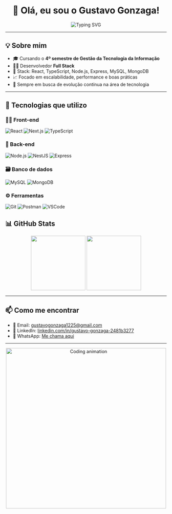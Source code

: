 <h1 align="center">👋 Olá, eu sou o Gustavo Gonzaga!</h1>

<div align="center">
  <img src="https://readme-typing-svg.herokuapp.com?font=Fira+Code&size=22&pause=1000&color=00F7FF&center=true&vCenter=true&width=450&lines=Desenvolvedor+Full+Stack;React+%7C+TypeScript+%7C+Node.js+%7C+Express;Bem-vindo+ao+meu+GitHub!+🚀" alt="Typing SVG" />
</div>

---

## 💡 Sobre mim

- 🎓 Cursando o **4º semestre de Gestão da Tecnologia da Informação**
- 👨‍💻 Desenvolvedor **Full Stack**
- 🚀 Stack: React, TypeScript, Node.js, Express, MySQL, MongoDB
- 📈 Focado em escalabilidade, performance e boas práticas
- 💬 Sempre em busca de evolução contínua na área de tecnologia

---

## 🚀 Tecnologias que utilizo


### 👨‍🎨 Front-end
![React](https://img.shields.io/badge/React-61DAFB?style=for-the-badge&logo=react&logoColor=black)
![Next.js](https://img.shields.io/badge/Next.js-000000?style=for-the-badge&logo=next.js&logoColor=white)
![TypeScript](https://img.shields.io/badge/TypeScript-3178C6?style=for-the-badge&logo=typescript&logoColor=white)

### 🔧 Back-end
![Node.js](https://img.shields.io/badge/Node.js-339933?style=for-the-badge&logo=node.js&logoColor=white)
![NestJS](https://img.shields.io/badge/NestJS-E0234E?style=for-the-badge&logo=nestjs&logoColor=white)
![Express](https://img.shields.io/badge/Express.js-000000?style=for-the-badge&logo=express&logoColor=white)

### 🗃 Banco de dados
![MySQL](https://img.shields.io/badge/MySQL-00758F?style=for-the-badge&logo=mysql&logoColor=white)
![MongoDB](https://img.shields.io/badge/MongoDB-47A248?style=for-the-badge&logo=mongodb&logoColor=white)

### ⚙️ Ferramentas
![Git](https://img.shields.io/badge/Git-F05032?style=for-the-badge&logo=git&logoColor=white)
![Postman](https://img.shields.io/badge/Postman-FF6C37?style=for-the-badge&logo=postman&logoColor=white)
![VSCode](https://img.shields.io/badge/VS%20Code-007ACC?style=for-the-badge&logo=visual-studio-code&logoColor=white)

## 📊 GitHub Stats

<div align="center">

<img src="https://github-readme-stats.vercel.app/api?username=Gustaavo01&show_icons=true&theme=tokyonight&count_private=true&hide_border=true" height="170px"/>
<img src="https://github-readme-stats.vercel.app/api/top-langs/?username=Gustaavo01&layout=compact&theme=tokyonight&hide_border=true&langs_count=6" height="170px"/>

</div>

---

<!-- Você pode ativar os troféus futuramente se quiser -->
<!--


<p align="center">
  <img src="https://github-profile-trophy.vercel.app/?username=Gustaavo01&theme=tokyonight&no-frame=true&column=7" />
</p>
-->

## 📫 Como me encontrar

- 📧 Email: [gustavogonzaga1225@gmail.com](mailto:gustavogonzaga1225@gmail.com)
- 💼 LinkedIn: [linkedin.com/in/gustavo-gonzaga-2481b3277](https://www.linkedin.com/in/gustavo-gonzaga-2481b3277)
- 📱 WhatsApp: [Me chama aqui](https://wa.me/5511982158962)

---

<p align="center">
  <img src="https://media.giphy.com/media/qgQUggAC3Pfv687qPC/giphy.gif" width="500" alt="Coding animation">
</p>
